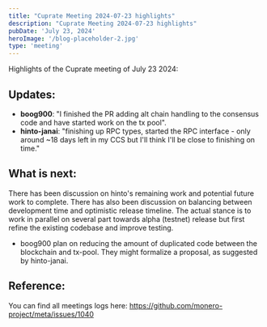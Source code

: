 ```yaml
---
title: "Cuprate Meeting 2024-07-23 highlights"
description: "Cuprate Meeting 2024-07-23 highlights"
pubDate: 'July 23, 2024'
heroImage: '/blog-placeholder-2.jpg'
type: 'meeting'
---
```


Highlights of the Cuprate meeting of July 23 2024:

## Updates:

- **boog900**: "I finished the PR adding alt chain handling to the consensus code and have started work on the tx pool".
- **hinto-janai**: "finishing up RPC types, started the RPC interface - only around ~18 days left in my CCS but I'll think I'll be close to finishing on time."

## What is next:

There has been discussion on hinto's remaining work and potential future work to complete. There has also been discussion on balancing
between development time and optimistic release timeline. The actual stance is to work in parallel on several part towards alpha (testnet) release but
first refine the existing codebase and improve testing.

- boog900 plan on reducing the amount of duplicated code between the blockchain and tx-pool. They might formalize a proposal, as suggested by hinto-janai.

## Reference:

You can find all meetings logs here: https://github.com/monero-project/meta/issues/1040
